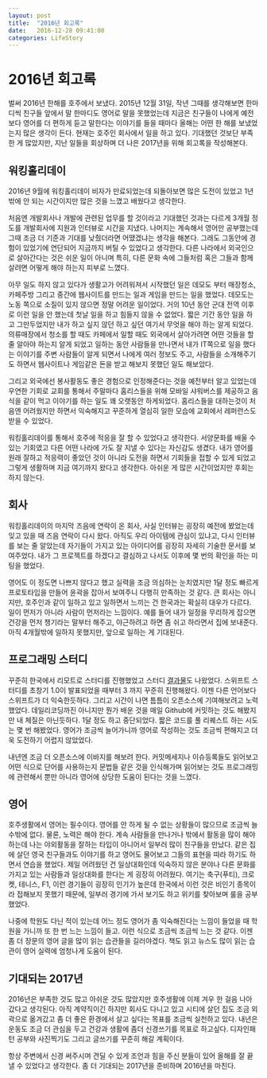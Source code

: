 ```yaml
---
layout: post
title:  "2016년 회고록"
date:   2016-12-28 09:41:00
categories: LifeStory
---
```


# 2016년 회고록

벌써 2016년 한해를 호주에서 보냈다. 
2015년 12월 31일, 작년 그때를 생각해보면 한마디씩 친구들 앞에서 말 한마디도 영어로 말을 못했었는데 지금은 친구들이 나에게 예전보다 영어를 더 편하게 듣고 말한다는 이야기를 들을 때마다 올해는 어떤 한 해를 보냈었는지 많은 생각이 든다.
현재는 호주인 회사에서 일을 하고 있다. 기대했던 것보단 부족한 게 많았지만, 지난 일들을 회상하며 더 나은 2017년을 위해 회고록을 작성해본다.


## 워킹홀리데이

2016년 9월에 워킹홀리데이 비자가 만료되었는데 되돌아보면 많은 도전이 있었고 1년밖에 안 되는 시간이지만 많은 것을 느꼈고 배웠다고 생각한다. 

처음엔 개발회사나 개발에 관련된 업무를 할 것이라고 기대했던 것과는 다르게 3개월 정도를 개발회사에 지원과 인터뷰로 시간을 지냈다. 나머지는 계속해서 영어만 공부했는데 그때 조금 더 기준과 기대를 낮췄더라면 어땠겠냐는 생각을 해본다. 그래도 그동안에 경험이 있었기에 연단되어 지금까지 버틸 수 있었다고 생각한다. 다른 나라에서 외국인으로 살아간다는 것은 쉬운 일이 아니며 특히, 다른 문화 속에 그들처럼 혹은 그들과 함께 살려면 어떻게 해야 하는지 피부로 느꼈다. 

아무 일도 하지 않고 있다가 생활고가 어려워져서 시작했던 일은 데모도 부터 매장청소, 카페주방 그리고 중간에 웹사이트를 만드는 일과 게임을 만드는 일을 했었다. 데모도는 노동 쪽으로 소질이 있지 않으면 정말 어려운 일이었다. 거의 10년 동안 군대 전역 이후로 이런 일을 안 했는데 첫날 일을 하고 힘들지 않을 수 없었다. 짧은 기간 동안 일을 하고 그만두었지만 내가 하고 싶지 않던 하고 싶던 여기서 무엇을 해야 하는 알게 되었다. 의류매장에서 청소를 할 때도 카페에서 일할 때도 외국에서 살아가려면 어떤 것들을 할 줄 알아야 하는지 알게 되었고 일하는 동안 사람들을 만나면서 내가 IT쪽으로 일을 했다는 이야기를 주변 사람들이 알게 되면서 나에게 여러 정보도 주고, 사람들을 소개해주기도 하면서 웹사이트나 게임같은 돈을 받고 해보지 못했던 일도 해보았다.

그리고 외국에선 봉사활동도 좋은 경험으로 인정해준다는 것을 예전부터 알고 있었는데 우연한 기회로 교회를 통해서 주말마다 홈리스들을 위해 모바일 샤워버스를 제공하고 음식을 같이 먹고 이야기를 하는 일도 꽤 오랫동안 하게되었다. 홈리스들을 대하는것이 처음엔 어려웠지만 하면서 익숙해지고 꾸준하게 열심히 일한 모습에 교회에서 레퍼런스도 받을 수 있었다.

워킹홀리데이를 통해서 호주에 적응을 잘 할 수 있었다고 생각한다. 서양문화를 배울 수 있는 기회였고 다른 어떤 나라에 가도 잘 지낼 수 있다는 자신감도 생겼다. 내가 영어를 원래 잘하고 적응력이 좋았던 것이 아니라 도전을 하면서 기회들을 접할 수 있게 되었고 그렇게 생활하며 지금 여기까지 왔다고 생각한다. 아쉬운 게 많은 시간이었지만 후회는 하지 않는다. 


## 회사

워킹홀리데이의 마지막 즈음에 연락이 온 회사, 사실 인터뷰는 굉장히 예전에 봤었는데 잊고 있을 때 즈음 연락이 다시 왔다. 아직도 우리 아이템에 관심이 있냐고, 다시 인터뷰를 보는 줄 알았는데 자기들이 가지고 있는 아이디어를 굉장히 자세히 기술한 문서를 보여주었다. 내가 그 프로젝트를 하겠다고 결심하고 나서도 이후에 몇 번의 확인을 하는 미팅을 했었다. 

영어도 이 정도면 나쁘지 않다고 했고 실력을 조금 의심하는 눈치였지만 1달 정도 빠르게 프로토타입을 만들어 윤곽을 잡아서 보여주니 다행히 만족하는 것 같다. 큰 회사는 아니지만, 호주인과 같이 일하고 있고 일하면서 느끼는 건 한국과는 확실히 대우가 다르다. 일이 먼저가 아니라 사람이 먼저라는 느낌이다. 예를 들어 내가 일정을 무리하게 잡으면 건강을 먼저 챙기라는 말부터 해주고, 야근하려고 하면 좀 쉬고 하라면서 집에 보내준다. 아직 4개월밖에 일하지 못했지만, 앞으로 일하는 게 기대된다.

## 프로그래밍 스터디

꾸준히 한국에서 리모트로 스터디를 진행했었고 스터디 [결과물](https://itunes.apple.com/app/id1123429371)도 나왔었다. 스위프트 스터디를 초창기 1.0이 발표되었을 때부터 3 까지 꾸준히 진행해왔다. 이젠 다른 언어보다 스위프트가 더 익숙한듯하다. 그리고 시간이 나면 틈틈이 오픈소스에 기여해보려고 노력했었다. 데일리코딩까진 아니지만 뭔가 배운 것을 매일 Github에 커밋하는 것도 해봤지만 내 체질은 아닌듯하다. 1달 정도 하고 중단되었다. 짧은 코드를 풀 리퀘스트 하는 시도는 몇 번 해봤었다. 영어가 조금씩 늘어가니까 영어로 작성하는 것도 조금씩 편해지고 더욱 도전하기 어렵지 않았었다. 

내년엔 조금 더 오픈소스에 이바지를 해보려 한다. 커밋메세지나 이슈등록들도 읽어보고 어떤 식으로 단어를 사용하는지 문법들 같은 것을 인식해가며 읽어보는 것도 프로그래밍에 관련해서 뿐만 아니라 영어에 상당한 도움이 된다는 것을 느꼈다.

## 영어

호주생활에서 영어는 필수이다. 영어를 안 하게 될 수 없는 상황들이 많으므로 조금씩 늘 수밖에 없다. 물론, 노력은 해야 한다. 계속 사람들을 만나거나 밖에서 활동을 많이 해야 하는데 나는 야외활동을 잘하는 타입이 아니어서 일부러 많이 친구들을 만났다. 같은 집에 살던 영국 친구들과도 이야기를 하고 영어도 물어보고 그들의 표현을 따라 하기도 하면서 연습을 했었다. 제일 어려웠던 건 일상대화인데 익숙하지 않은 분야나 다른 문화를 가지고 있는 사람들과 일상대화를 한다는 게 굉장히 어려웠다. 여기는 축구(푸티), 크로켓, 테니스, F1, 이런 경기들이 굉장히 인기가 높은데 한국에서 이런 것은 비인기 종목이라 접해보지 못했기 때문에, 일부러 경기에 가서 보기도 하고 위키를 찾아보며 룰을 공부했었다. 

나중에 학원도 다닌 적이 있는데 어느 정도 영어가 좀 익숙해진다는 느낌이 들었을 때 학원을 가니까 또 한 번 느는 느낌이 들고. 이런 식으로 조금씩 조금씩 느는 것 같다. 이젠 좀 더 장문의 영어 글을 많이 읽는 습관들을 길러야겠다. 책도 읽고 뉴스도 많이 읽는 습관이 영어 실력에 엄청나게 도움이 된다. 

## 기대되는 2017년

2016년은 부족한 것도 많고 아쉬운 것도 많았지만 호주생활에 이제 겨우 한 걸음 나아갔다고 생각된다. 아직 계약직이긴 하지만 회사도 다니고 있고 시티에 살던 집도 조금 외곽으로 옮겨갔고 좀 더 좋은 환경에서 살고 싶다는 목표를 조금씩 실천하고 있다. 내년은 운동도 조금 더 관심을 두고 건강과 생활에 좀더 신경쓰기를 목표로 하고싶다. 디자인패턴 공부와 사진찍기도 그리고 글쓰기를 꾸준히 해갈 계획이다. 

항상 주변에서 신경 써주시며 견딜 수 있게 조언과 힘을 주신 분들이 있어 올해를 잘 끝낼 수 있었다고 생각한다. 좀 더 기대되는 2017년을 준비하며 2016년을 마친다.